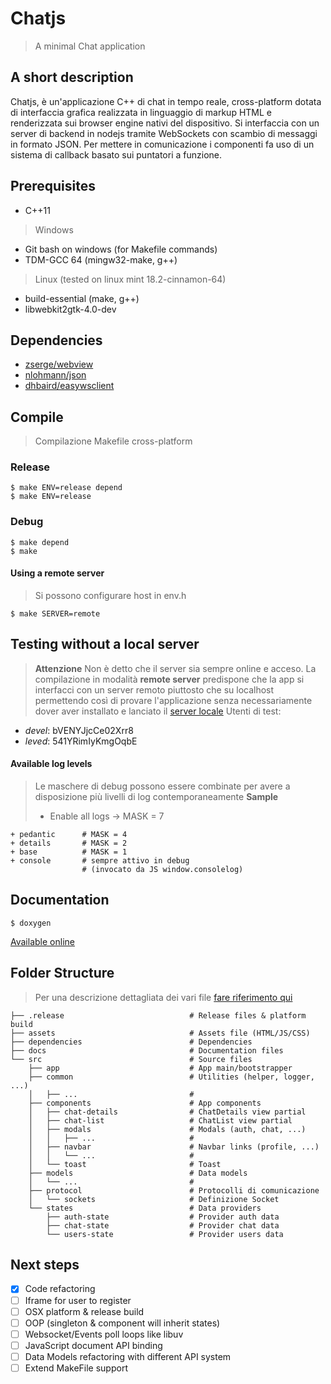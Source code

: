 # Chatjs
> A minimal Chat application

## A short description
Chatjs, è un'applicazione C++ di chat in tempo reale, cross-platform dotata di interfaccia grafica realizzata in linguaggio di markup HTML e renderizzata sui browser engine nativi del dispositivo. 
Si interfaccia con un server di backend in nodejs tramite WebSockets con scambio di messaggi in formato JSON.
Per mettere in comunicazione i componenti fa uso di un sistema di callback basato sui puntatori a funzione.

## Prerequisites
* C++11

> Windows
* Git bash on windows (for Makefile commands)
* TDM-GCC 64 (mingw32-make, g++)

> Linux (tested on linux mint 18.2-cinnamon-64)
* build-essential (make, g++)
* libwebkit2gtk-4.0-dev

## Dependencies
* [zserge/webview](https://github.com/zserge/webview)
* [nlohmann/json](https://github.com/nlohmann/json)
* [dhbaird/easywsclient](https://github.com/dhbaird/easywsclient)

## Compile
> Compilazione Makefile cross-platform

### Release
```
$ make ENV=release depend
$ make ENV=release
```

### Debug
```
$ make depend
$ make
```

#### Using a remote server
> Si possono configurare host in env.h
```
$ make SERVER=remote
```

## Testing without a local server
> **Attenzione** Non è detto che il server sia sempre online e acceso.
La compilazione in modalità **remote server** predispone che la app si interfacci con un server remoto piuttosto che su localhost
permettendo così di provare l'applicazione senza necessariamente dover aver installato e lanciato il [server locale](https://github.com/Guertz/chatjs-server)
Utenti di test:
+ *devel*: bVENYJjcCe02Xrr8
+ *leved*: 541YRimIyKmgOqbE

#### Available log levels
> Le maschere di debug possono essere combinate per avere a disposizione più livelli di log contemporaneamente
**Sample**
> - Enable all logs &rarr; MASK = 7

```
+ pedantic      # MASK = 4
+ details       # MASK = 2
+ base          # MASK = 1
+ console       # sempre attivo in debug 
                # (invocato da JS window.consolelog)
```

## Documentation
```
$ doxygen
```
[Available online](https://guertz.github.io/chatjs-client/html/)

## Folder Structure
> Per una descrizione dettagliata dei vari file [fare riferimento qui](https://guertz.github.io/chatjs-client/html/files.html)
```
├── .release                            # Release files & platform build
├── assets                              # Assets file (HTML/JS/CSS)
├── dependencies                        # Dependencies
├── docs                                # Documentation files
└── src                                 # Source files
    ├── app                             # App main/bootstrapper
    ├── common                          # Utilities (helper, logger, ...)
    │   ├── ...                         #
    ├── components                      # App components
    │   ├── chat-details                # ChatDetails view partial
    │   ├── chat-list                   # ChatList view partial
    │   ├── modals                      # Modals (auth, chat, ...)
    │   │   ├── ...                     #
    │   ├── navbar                      # Navbar links (profile, ...)
    │   │   └── ...                     #
    │   └── toast                       # Toast
    ├── models                          # Data models
    │   └── ...                         #
    ├── protocol                        # Protocolli di comunicazione
    │   └── sockets                     # Definizione Socket 
    └── states                          # Data providers
        ├── auth-state                  # Provider auth data
        ├── chat-state                  # Provider chat data
        └── users-state                 # Provider users data
```
## Next steps
- [x] Code refactoring
- [ ] Iframe for user to register
- [ ] OSX platform & release build
- [ ] OOP (singleton & component will inherit states)
- [ ] Websocket/Events poll loops like libuv
- [ ] JavaScript document API binding
- [ ] Data Models refactoring with different API system
- [ ] Extend MakeFile support